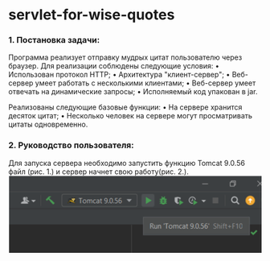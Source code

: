 # servlet-for-wise-quotes

### 1. Постановка задачи:

Программа реализует отправку мудрых цитат пользователю через браузер. Для реализации соблюдены следующие условия:
• Использован протокол HTTP;
• Архитектура "клиент-сервер";
• Веб-сервер умеет работать с несколькими клиентами;
• Веб-сервер умеет отвечать на динамические запросы;
• Исполняемый код упакован в jar.

Реализованы следующие базовые функции:
• На сервере хранится десяток цитат;
• Несколько человек на сервере могут просматривать цитаты одновременно.

### 2. Руководство пользователя:
Для запуска сервера необходимо запустить функцию Tomcat 9.0.56 файл (рис. 1.) и сервер начнет свою работу(рис. 2.).
<img src ="Screenshot .png" />
